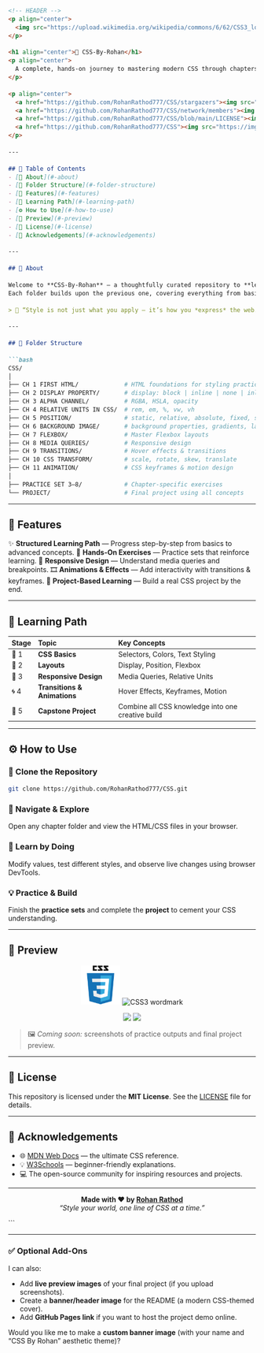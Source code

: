 
````markdown
<!-- HEADER -->
<p align="center">
  <img src="https://upload.wikimedia.org/wikipedia/commons/6/62/CSS3_logo.svg" width="100" alt="CSS Logo"/>
</p>

<h1 align="center">🎨 CSS-By-Rohan</h1>
<p align="center">
  A complete, hands-on journey to mastering modern CSS through chapters, exercises, and a final project.
</p>

<p align="center">
  <a href="https://github.com/RohanRathod777/CSS/stargazers"><img src="https://img.shields.io/github/stars/RohanRathod777/CSS?style=for-the-badge" alt="stars"/></a>
  <a href="https://github.com/RohanRathod777/CSS/network/members"><img src="https://img.shields.io/github/forks/RohanRathod777/CSS?style=for-the-badge" alt="forks"/></a>
  <a href="https://github.com/RohanRathod777/CSS/blob/main/LICENSE"><img src="https://img.shields.io/github/license/RohanRathod777/CSS?style=for-the-badge" alt="license"/></a>
  <a href="https://github.com/RohanRathod777/CSS"><img src="https://img.shields.io/github/last-commit/RohanRathod777/CSS?style=for-the-badge" alt="last-commit"/></a>
</p>

---

## 📑 Table of Contents
- [📘 About](#-about)
- [📂 Folder Structure](#-folder-structure)
- [🚀 Features](#-features)
- [🧠 Learning Path](#-learning-path)
- [⚙️ How to Use](#️-how-to-use)
- [📸 Preview](#-preview)
- [📜 License](#-license)
- [🙏 Acknowledgements](#-acknowledgements)

---

## 📘 About

Welcome to **CSS-By-Rohan** — a thoughtfully curated repository to **learn, practice, and master CSS** in an organized way.  
Each folder builds upon the previous one, covering everything from basic styling to animations and responsive layouts.

> 💬 “Style is not just what you apply — it’s how you *express* the web.”

---

## 📂 Folder Structure

```bash
CSS/
│
├── CH 1 FIRST HTML/             # HTML foundations for styling practice
├── CH 2 DISPLAY PROPERTY/       # display: block | inline | none | inline-block
├── CH 3 ALPHA CHANNEL/          # RGBA, HSLA, opacity
├── CH 4 RELATIVE UNITS IN CSS/  # rem, em, %, vw, vh
├── CH 5 POSITION/               # static, relative, absolute, fixed, sticky
├── CH 6 BACKGROUND IMAGE/       # background properties, gradients, layering
├── CH 7 FLEXBOX/                # Master Flexbox layouts
├── CH 8 MEDIA QUERIES/          # Responsive design
├── CH 9 TRANSITIONS/            # Hover effects & transitions
├── CH 10 CSS TRANSFORM/         # scale, rotate, skew, translate
├── CH 11 ANIMATION/             # CSS keyframes & motion design
│
├── PRACTICE SET 3–8/            # Chapter-specific exercises
└── PROJECT/                     # Final project using all concepts
````

---

## 🚀 Features

✨ **Structured Learning Path** — Progress step-by-step from basics to advanced concepts.
🧩 **Hands-On Exercises** — Practice sets that reinforce learning.
📱 **Responsive Design** — Understand media queries and breakpoints.
🎞️ **Animations & Effects** — Add interactivity with transitions & keyframes.
💪 **Project-Based Learning** — Build a real CSS project by the end.

---

## 🧠 Learning Path

| Stage | Topic                        | Key Concepts                                      |
| :---- | :--------------------------- | :------------------------------------------------ |
| 🎯 1  | **CSS Basics**               | Selectors, Colors, Text Styling                   |
| 🧱 2  | **Layouts**                  | Display, Position, Flexbox                        |
| 📏 3  | **Responsive Design**        | Media Queries, Relative Units                     |
| 🌀 4  | **Transitions & Animations** | Hover Effects, Keyframes, Motion                  |
| 🌈 5  | **Capstone Project**         | Combine all CSS knowledge into one creative build |

---

## ⚙️ How to Use

### 🧩 Clone the Repository

```bash
git clone https://github.com/RohanRathod777/CSS.git
```

### 🧭 Navigate & Explore

Open any chapter folder and view the HTML/CSS files in your browser.

### 🧠 Learn by Doing

Modify values, test different styles, and observe live changes using browser DevTools.

### 💡 Practice & Build

Finish the **practice sets** and complete the **project** to cement your CSS understanding.

---

## 📸 Preview

<p align="center">
  <img src="https://raw.githubusercontent.com/devicons/devicon/master/icons/css3/css3-original-wordmark.svg" width="80" alt="CSS logo" />
  <img src="https://upload.wikimedia.org/wikipedia/commons/d/d5/CSS3_logo_and_wordmark.svg" width="120" alt="CSS3 wordmark"/>
</p>

<p align="center">
  <img src="https://img.shields.io/badge/Practice%20Sets-8-blue?style=for-the-badge"/>
  <img src="https://img.shields.io/badge/Project-1%20Final-green?style=for-the-badge"/>
</p>

> 🖼️ *Coming soon:* screenshots of practice outputs and final project preview.

---

## 📜 License

This repository is licensed under the **MIT License**.
See the [LICENSE](LICENSE) file for details.

---

## 🙏 Acknowledgements

* 🌐 [MDN Web Docs](https://developer.mozilla.org/en-US/docs/Web/CSS) — the ultimate CSS reference.
* 💡 [W3Schools](https://www.w3schools.com/css/) — beginner-friendly explanations.
* 💻 The open-source community for inspiring resources and projects.

---

<p align="center">
  <b>Made with ❤️ by <a href="https://github.com/RohanRathod777">Rohan Rathod</a></b><br>
  <i>“Style your world, one line of CSS at a time.”</i>
</p>
```

---

### ✅ Optional Add-Ons

I can also:

* Add **live preview images** of your final project (if you upload screenshots).
* Create a **banner/header image** for the README (a modern CSS-themed cover).
* Add **GitHub Pages link** if you want to host the project demo online.

Would you like me to make a **custom banner image** (with your name and “CSS By Rohan” aesthetic theme)?
